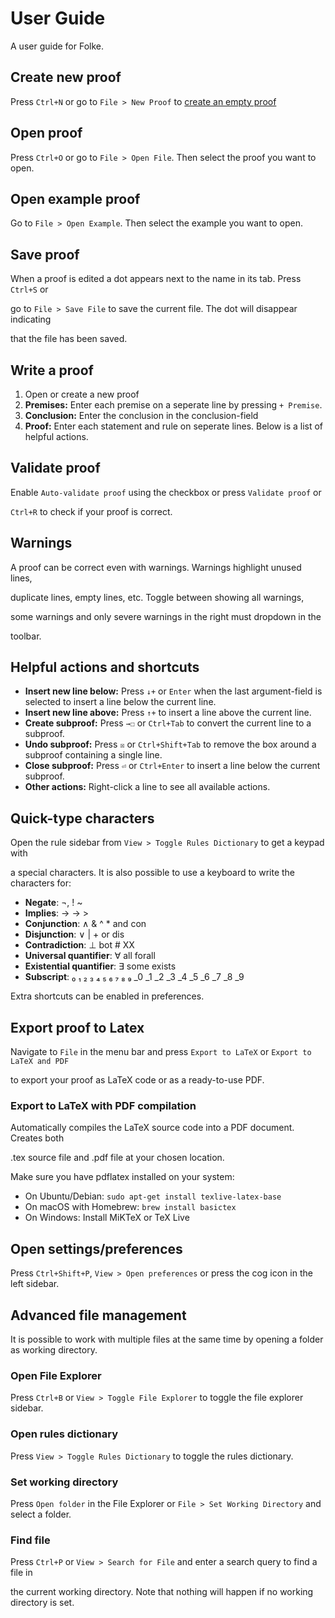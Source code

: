 # User Guide
A user guide for Folke. 

## Create new proof
Press `Ctrl+N` or go to `File > New Proof` to [create an empty proof](runinternalevent://CreateEmptyProof)

## Open proof
Press `Ctrl+O` or go to `File > Open File`. Then select the proof you want to open.

## Open example proof
Go to `File > Open Example`. Then select the example you want to open.

## Save proof
When a proof is edited a dot appears next to the name in its tab. Press `Ctrl+S` or

go to `File > Save File` to save the current file. The dot will disappear indicating

that the file has been saved.

## Write a proof
1. Open or create a new proof
2. **Premises:** Enter each premise on a seperate line by pressing `+ Premise`.
3. **Conclusion:** Enter the conclusion in the conclusion-field
4. **Proof:** Enter each statement and rule on seperate lines. Below is a list of helpful actions.

## Validate proof
Enable `Auto-validate proof` using the checkbox or press `Validate proof` or

`Ctrl+R` to check if your proof is correct.

## Warnings
A proof can be correct even with warnings. Warnings highlight unused lines,

duplicate lines, empty lines, etc. Toggle between showing all warnings,

some warnings and only severe warnings in the right must dropdown in the

toolbar.

## Helpful actions and shortcuts
* **Insert new line below:** Press `↓+` or `Enter` when the last argument-field is selected to insert a line below the current line.
* **Insert new line above:** Press `↑+` to insert a line above the current line.
* **Create subproof:** Press `→☐` or `Ctrl+Tab` to convert the current line to a subproof.
* **Undo subproof:** Press `☒` or `Ctrl+Shift+Tab` to remove the box around a subproof containing a single line.
* **Close subproof:** Press `⏎` or `Ctrl+Enter` to insert a line below the current subproof.
* **Other actions:** Right-click a line to see all available actions.

## Quick-type characters
Open the rule sidebar from `View > Toggle Rules Dictionary` to get a keypad with

a special characters. It is also possible to use a keyboard to write the characters for:
* **Negate**: ¬, !  ~
* **Implies**: → -> >
* **Conjunction**: ∧ & ^ * and con
* **Disjunction**: ∨ | + or dis
* **Contradiction**: ⊥ bot # XX
* **Universal quantifier**: ∀ all forall
* **Existential quantifier**: ∃ some exists
* **Subscript**: ₀ ₁ ₂ ₃ ₄ ₅ ₆ ₇ ₈ ₉ _0 _1 _2 _3 _4 _5 _6 _7 _8 _9

Extra shortcuts can be enabled in preferences.

## Export proof to Latex
Navigate to `File` in the menu bar and press `Export to LaTeX` or `Export to LaTeX and PDF`

to export your proof as LaTeX code or as a ready-to-use PDF.

### Export to LaTeX with PDF compilation
Automatically compiles the LaTeX source code into a PDF document. Creates both

.tex source file and .pdf file at your chosen location.

Make sure you have pdflatex installed on your system:
  - On Ubuntu/Debian: `sudo apt-get install texlive-latex-base`
  - On macOS with Homebrew: `brew install basictex`
  - On Windows: Install MiKTeX or TeX Live

## Open settings/preferences
Press `Ctrl+Shift+P`, `View > Open preferences` or press the cog icon in the left sidebar.

## Advanced file management
It is possible to work with multiple files at the same time by opening a folder as working directory.

### Open File Explorer
Press `Ctrl+B` or `View > Toggle File Explorer` to toggle the file explorer sidebar.

### Open rules dictionary
Press `View > Toggle Rules Dictionary` to toggle the rules dictionary.

### Set working directory
Press `Open folder` in the File Explorer or `File > Set Working Directory` and select a folder.

### Find file
Press `Ctrl+P` or `View > Search for File` and enter a search query to find a file in

the current working directory. Note that nothing will happen if no working directory is set.
